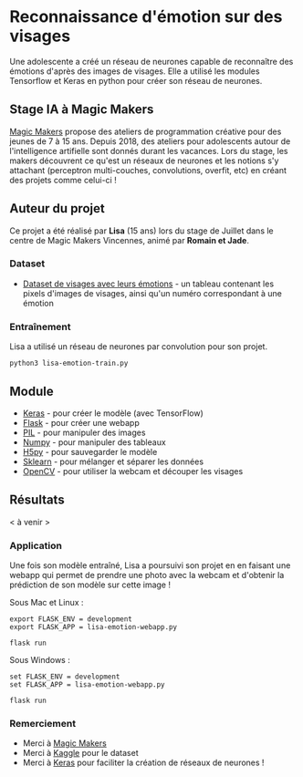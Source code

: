 # Reconnaissance d'émotion sur des visages

Une adolescente a créé un réseau de neurones capable de reconnaître des émotions d'après des images de visages.
Elle a utilisé les modules Tensorflow et Keras en python pour créer son réseau de neurones.

## Stage IA à Magic Makers

[Magic Makers](https://www.magicmakers.fr/) propose des ateliers de programmation créative pour des jeunes de 7 à 15 ans. Depuis 2018, des ateliers pour adolescents autour de l'intelligence artifielle sont donnés durant les vacances. Lors du stage, les makers découvrent ce qu'est un réseaux de neurones et les notions s'y attachant (perceptron multi-couches, convolutions, overfit, etc) en créant des projets comme celui-ci !

## Auteur du projet

Ce projet a été réalisé par **Lisa** (15 ans) lors du stage de Juillet dans le centre de Magic Makers Vincennes, animé par **Romain et Jade**.


### Dataset

* [Dataset de visages avec leurs émotions](https://www.kaggle.com/datasets?sortBy=relevance&group=public&search=emotion&page=1&pageSize=20&size=all&filetype=all&license=all) - un tableau contenant les pixels d'images de visages, ainsi qu'un numéro correspondant à une émotion


### Entraînement

Lisa a utilisé un réseau de neurones par convolution pour son projet.

```
python3 lisa-emotion-train.py
```
## Module

* [Keras](https://keras.io/) - pour créer le modèle (avec TensorFlow)
* [Flask](http://flask.pocoo.org/) - pour créer une webapp
* [PIL](https://pillow.readthedocs.io/en/3.1.x/reference/Image.html) - pour manipuler des images
* [Numpy](https://www.numpy.org/) - pour manipuler des tableaux
* [H5py](https://www.h5py.org/) - pour sauvegarder le modèle
* [Sklearn](https://scikit-learn.org/stable/) - pour mélanger et séparer les données
* [OpenCV](https://opencv.org/) - pour utiliser la webcam et découper les visages


## Résultats

< à venir >

### Application

Une fois son modèle entraîné, Lisa a poursuivi son projet en en faisant une webapp qui permet de prendre une photo avec la webcam et d'obtenir la prédiction de son modèle sur cette image !


Sous Mac et Linux :
```
export FLASK_ENV = development
export FLASK_APP = lisa-emotion-webapp.py

flask run
```

Sous Windows :
```
set FLASK_ENV = development
set FLASK_APP = lisa-emotion-webapp.py

flask run
```

### Remerciement

* Merci à [Magic Makers](https://www.magicmakers.fr/)
* Merci à [Kaggle](https://www.kaggle.com/) pour le dataset
* Merci à [Keras](https://keras.io/) pour faciliter la création de réseaux de neurones !
